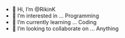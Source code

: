 - 👋 Hi, I’m @RikinK
- 👀 I’m interested in ... Programming
- 🌱 I’m currently learning ... Coding
- 💞️ I’m looking to collaborate on ... Anything

<!---
RikinK/RikinK is a ✨ special ✨ repository because its `README.md` (this file) appears on your GitHub profile.
You can click the Preview link to take a look at your changes.
--->
